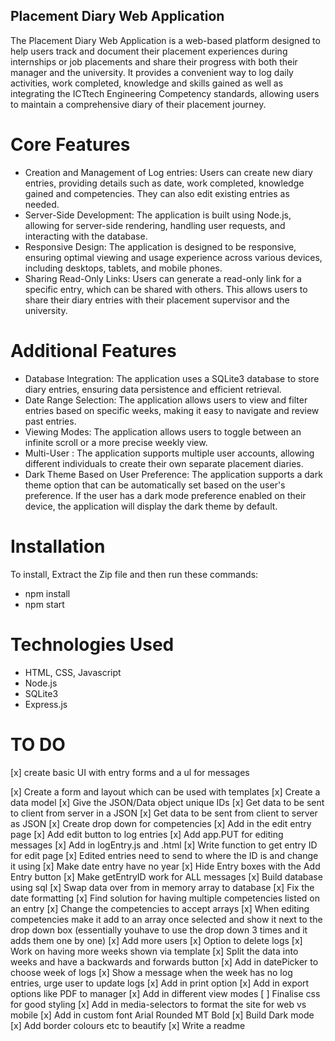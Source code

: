 ## Placement Diary Web Application

The Placement Diary Web Application is a web-based platform designed to help users track and document their placement experiences during internships or job placements and share their progress with both their manager and the university. It provides a convenient way to log daily activities, work completed, knowledge and skills gained as well as integrating the ICTtech Engineering Competency standards, allowing users to maintain a comprehensive diary of their placement journey.

# Core Features
- Creation and Management of Log entries: Users can create new diary entries, providing details such as date, work completed, knowledge gained and competencies. They can also edit existing entries as needed. 
- Server-Side Development: The application is built using Node.js, allowing for server-side rendering, handling user requests, and interacting with the database.
- Responsive Design: The application is designed to be responsive, ensuring optimal viewing and usage experience across various devices, including desktops, tablets, and mobile phones.
- Sharing Read-Only Links: Users can generate a read-only link for a specific entry, which can be shared with others. This allows users to share their diary entries with their placement supervisor and the university.


# Additional Features
- Database Integration: The application uses a SQLite3 database to store diary entries, ensuring data persistence and efficient retrieval.
- Date Range Selection: The application allows users to view and filter entries based on specific weeks, making it easy to navigate and review past entries.
- Viewing Modes: The application allows users to toggle between an infinite scroll or a more precise weekly view.
- Multi-User : The application supports multiple user accounts, allowing different individuals to create their own separate placement diaries.
- Dark Theme Based on User Preference: The application supports a dark theme option that can be automatically set based on the user's preference. If the user has a dark mode preference enabled on their device, the application will display the dark theme by default.

# Installation
To install, Extract the Zip file and then run these commands: 
 - npm install
 - npm start

# Technologies Used
- HTML, CSS, Javascript
- Node.js
- SQLite3
- Express.js


# TO DO
[x] create basic UI with entry forms and a ul for messages

[x] Create a form and layout which can be used with templates
[x] Create a data model 
[x] Give the JSON/Data object unique IDs
[x] Get data to be sent to client from server in a JSON
[x] Get data to be sent from client to server as JSON
[x] Create drop down for competencies
[x] Add in the edit entry page 
[x] Add edit button to log entries
[x] Add app.PUT for editing messages
[x] Add in logEntry.js and .html
[x] Write function to get entry ID for edit page
[x] Edited entries need to send to where the ID is and change it using
[x] Make date entry have no year
[x] Hide Entry boxes with the Add Entry button
[x] Make getEntryID work for ALL messages
[x] Build database using sql
[x] Swap data over from in memory array to database 
[x] Fix the date formatting
[x] Find solution for having multiple competencies listed on an entry 
[x] Change the competencies to accept arrays
[x] When editing competencies make it add to an array once selected and show it next to the drop down box (essentially youhave to use the drop down 3 times and it adds them one by one)
[x] Add more users
[x] Option to delete logs
[x] Work on having more weeks shown via template
[x] Split the data into weeks and have a backwards and forwards button 
    [x] Add in datePicker to choose week of logs
[x] Show a message when the week has no log entries, urge user to update logs
[x] Add in print option
[x] Add in export options like PDF to manager
[x] Add in different view modes
[ ] Finalise css for good styling
    [x] Add in media-selectors to format the site for web vs mobile
    [x] Add in custom font Arial Rounded MT Bold
    [x] Build Dark mode
    [x] Add border colours etc to beautify
[x] Write a readme
